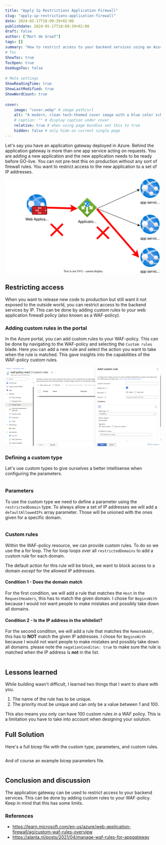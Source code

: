 ```yaml
---
title: "Apply Ip Restrictions Application Firewall"
slug: "apply-ip-restrictions-application-firewall"
date: 2024-05-17T18:09:39+02:00
publishdate: 2024-05-17T18:09:39+02:00
draft: false
author: ["Mart de Graaf"]
tags: []
summary: "How to restrict access to your backend services using an Azure Application Gateway and a Web Application Firewall policy. This post will show you how to add custom rules to your WAF-policy to restrict access to your backend services by IP address"
# Toc
ShowToc: true
TocOpen: true
UseHugoToc: false

# Meta settings
ShowReadingTime: true
ShowLastModified: true
ShowWordCount: true

cover:
    image: "cover.webp" # image path/url
    alt: "A modern, clean tech-themed cover image with a blue color scheme. The image features a digital wall composed of glowing blue circuitry patterns, symbolizing protection. Behind this digital wall, there is a crown, glowing with a soft blue light, representing an application firewall." # alt text
    # caption: "" # display caption under cover
    relative: true # when using page bundles set this to true
    hidden: false # only hide on current single page
---
```


Let's say you have an application gateway deployed in Azure. Behind the application gateway is more than one app service acting on requests. You are adding a new application and the new application needs to be ready before GO-live. You can not pre-test this on production without any sort of firewall rules. You want to restrict access to the new application to a set of IP addresses.

![Architecture of an application gatway in front of multiple app services](appgateway.drawio.svg#center "Example Azure infrastructure")

## Restricting access

When you want to release new code to production but still want it not exposed to the outside world, you can restrict access to the backend services by IP. This can be done by adding custom rules to your web application firewall policy (also known as a WAF-policy).

### Adding custom rules in the portal

In the Azure portal, you can add custom rules to your WAF-policy. This can be done by navigating to the WAF-policy and selecting the `Custom rules` blade. Here you can add a new rule and select the action you want to take when the rule is matched. This gave insights into the capabilities of the WAF-policy custom rules.

![Showing custom policies of a WAF policy in the Azure Portal](application-gateway-portal.png#center "Custom policies of a WAF policy in the Azure Portal")

### Defining a custom type

Let's use custom types to give ourselves a better intellisense when configuring the parameters.

```bicep {linenos=table,file="WAFPolicyExclusions.bicep",fileLines="1-6"}
```

### Parameters

To use the custom type we need to define a parameter using the `restrictedDomain` type. To always allow a set of IP addresses we will add a `defaultAllowedIPs` array parameter. Those will be unioned with the ones given for a specific domain.

```bicep {linenos=table,file="WAFPolicyExclusions.bicep",fileLines="11-14"}
```

### Custom rules

Within the WAF-policy resource, we can provide custom rules. To do so we use the a for loop. The for loop loops over all `restrictedDomains` to add a custom rule for each domain.

The default action for this rule will be block, we want to block access to a domain _except_ for the allowed IP addresses.

#### Condition 1 - Does the domain match

For the first condition, we will add a rule that matches the `Host` in the `RequestHeaders`, this has to match the given domain. I chose for `BeginsWith` because I would not want people to make mistakes and possibly take down all domains.


#### Condition 2 - Is the IP address in the whitelist?

For the second condition, we will add a rule that matches the `RemoteAddr`, this has to **NOT** match the given IP addresses. I chose for `BeginsWith` because I would not want people to make mistakes and possibly take down all domains.
please note the `negationConditon: true` to make sure the rule is matched when the IP address is **not** in the list.

```bicep {linenos=table,file="WAFPolicyExclusions.bicep",fileLines="21-55"}
```

## Lessons learned

While building wasn't difficult, I learned two things that I want to share with you.

1. The name of the rule has to be unique.
1. The priority must be unique and can only be a value between 1 and 100.

This also means you only can have 100 custom rules in a WAF policy. This is a limitation you have to take into account when designing your solution.

## Full Solution

Here's a full bicep file with the custom type, parameters, and custom rules.

```bicep {linenos=table,file="WAFPolicyExclusions.bicep"}
```

And of course an example bicep parameters file.

```bicep {linenos=table,file="WAFPolicyExclusions.bicepparam"}
```

## Conclusion and discussion

The application gateway can be used to restrict access to your backend services. This can be done by adding custom rules to your WAF-policy. Keep in mind that this has some limits.


### References

- https://learn.microsoft.com/en-us/azure/web-application-firewall/ag/custom-waf-rules-overview
- https://alanta.nl/posts/2021/04/manage-waf-rules-for-appgateway
